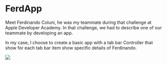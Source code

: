 # FerdApp


Meet Ferdinando Coluni, he was my teammate during that challenge at Apple Developer Academy. 
In that challenge, we had to describe one of our teammate by developing an app.

In my case, I choose to create a basic app with a tab bar Controller that show for each tab bar item show specific details of Ferdinando.


![](ferdApp.gif)
